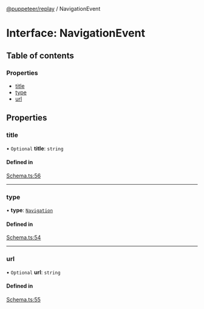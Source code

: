 [@puppeteer/replay](../README.md) / NavigationEvent

# Interface: NavigationEvent

## Table of contents

### Properties

- [title](NavigationEvent.md#title)
- [type](NavigationEvent.md#type)
- [url](NavigationEvent.md#url)

## Properties

### title

• `Optional` **title**: `string`

#### Defined in

[Schema.ts:56](https://github.com/puppeteer/replay/blob/main/src/Schema.ts#L56)

---

### type

• **type**: [`Navigation`](../enums/Schema.AssertedEventType.md#navigation)

#### Defined in

[Schema.ts:54](https://github.com/puppeteer/replay/blob/main/src/Schema.ts#L54)

---

### url

• `Optional` **url**: `string`

#### Defined in

[Schema.ts:55](https://github.com/puppeteer/replay/blob/main/src/Schema.ts#L55)

